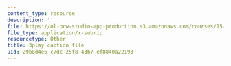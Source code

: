 ```yaml
---
content_type: resource
description: ''
file: https://ol-ocw-studio-app-production.s3.amazonaws.com/courses/15-s12-blockchain-and-money-fall-2018/29b8d4e6c7dc25f843b7ef8840a22193_ojcOUtUwIe4.srt
file_type: application/x-subrip
resourcetype: Other
title: 3play caption file
uid: 29b8d4e6-c7dc-25f8-43b7-ef8840a22193
---
```

